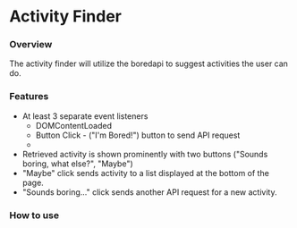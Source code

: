 # Activity Finder

### Overview

The activity finder will utilize the boredapi to suggest activities the user can do.

### Features

- At least 3 separate event listeners
  - DOMContentLoaded
  - Button Click - ("I'm Bored!") button to send API request
  -
- Retrieved activity is shown prominently with two buttons ("Sounds boring, what else?", "Maybe")
- "Maybe" click sends activity to a list displayed at the bottom of the page.
- "Sounds boring..." click sends another API request for a new activity.

### How to use
